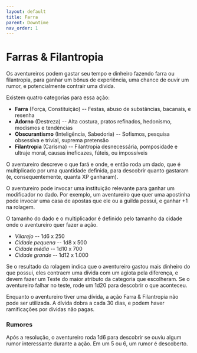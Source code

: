 ```yaml
---
layout: default
title: Farra
parent: Downtime
nav_order: 1
---
```


# Farras & Filantropia

Os aventureiros podem gastar seu tempo e dinheiro fazendo farra ou filantropia, para ganhar um bônus de experiência, uma chance de ouvir um rumor, e potencialmente contrair uma dívida.

Existem quatro categorias para essa ação:

+ **Farra** (Força, Constituição) -- Festas, abuso de substâncias, bacanais, e resenha
+ **Adorno** (Destreza) -- Alta costura, pratos refinados, hedonismo, modismos e tendências
+ **Obscurantismo** (Inteligência, Sabedoria) -- Sofismos, pesquisa obsessiva e trivial, suprema pretensão
+ **Filantropia** (Carisma) -- Filantropia desnecessária, pomposidade e ultraje moral, causas ineficazes, fúteis, ou impossíveis

O aventureiro descreve o que fará e onde, e então roda um dado, que é multiplicado por uma quantidade definida, para descobrir quanto gastaram (e, consequentemente, quanta XP ganharam). 

O aventureiro pode invocar uma instituição relevante para ganhar um modificador no dado. Por exemplo, um aventureiro que quer uma apostinha pode invocar uma casa de apostas que ele ou a guilda possui, e ganhar +1 na rolagem.

O tamanho do dado e o multiplicador é definido pelo tamanho da cidade onde o aventureiro quer fazer a ação.

+ *Vilarejo* -- 1d6 x 250
+ *Cidade pequena* -- 1d8 x 500
+ *Cidade média* -- 1d10 x 700
+ *Cidade grande* -- 1d12 x 1.000

Se o resultado da rolagem indica que o aventureiro gastou mais dinheiro do que possui, eles contraem uma dívida com um agiota pela diferença, e devem fazer um Teste do maior atributo da categoria que escolheram. Se o aventureiro falhar no teste, rode um 1d20 para descobrir o que aconteceu.

Enquanto o aventureiro tiver uma dívida, a ação Farra & Filantropia não pode ser utilizada. A dívida dobra a cada 30 dias, e podem haver ramificações por dívidas não pagas.

### Rumores

Após a resolução, o aventureiro roda 1d6 para descobrir se ouviu algum rumor interessante durante a ação. Em um 5 ou 6, um rumor é descoberto.
